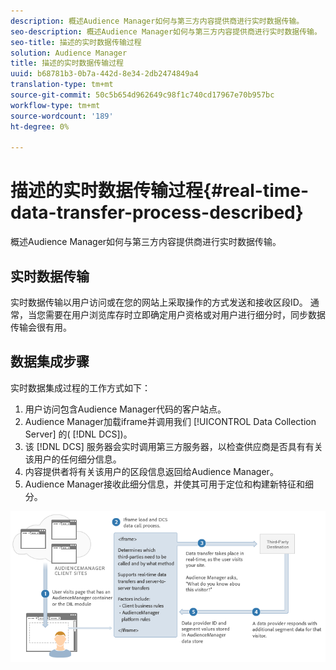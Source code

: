 ```yaml
---
description: 概述Audience Manager如何与第三方内容提供商进行实时数据传输。
seo-description: 概述Audience Manager如何与第三方内容提供商进行实时数据传输。
seo-title: 描述的实时数据传输过程
solution: Audience Manager
title: 描述的实时数据传输过程
uuid: b68781b3-0b7a-442d-8e34-2db2474849a4
translation-type: tm+mt
source-git-commit: 50c5b654d962649c98f1c740cd17967e70b957bc
workflow-type: tm+mt
source-wordcount: '189'
ht-degree: 0%

---
```



# 描述的实时数据传输过程{#real-time-data-transfer-process-described}

概述Audience Manager如何与第三方内容提供商进行实时数据传输。

<!-- real-time-data-transfer-explained.xml -->

## 实时数据传输

实时数据传输以用户访问或在您的网站上采取操作的方式发送和接收区段ID。 通常，当您需要在用户浏览库存时立即确定用户资格或对用户进行细分时，同步数据传输会很有用。

## 数据集成步骤

实时数据集成过程的工作方式如下：

1. 用户访问包含Audience Manager代码的客户站点。
1. Audience Manager加载iframe并调用我们 [!UICONTROL Data Collection Server] 的( [!DNL DCS])。
1. 该 [!DNL DCS] 服务器会实时调用第三方服务器，以检查供应商是否具有有关该用户的任何细分信息。
1. 内容提供者将有关该用户的区段信息返回给Audience Manager。
1. Audience Manager接收此细分信息，并使其可用于定位和构建新特征和细分。

![](assets/rt_reduce70.png)